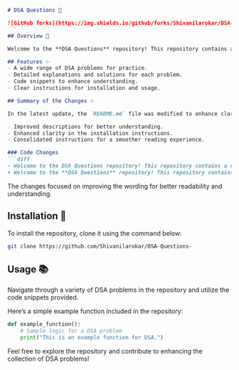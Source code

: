 ```markdown
# DSA Questions 🤖

![GitHub forks](https://img.shields.io/github/forks/Shivanilarokar/DSA-Questions-)

## Overview 🌟

Welcome to the **DSA Questions** repository! This repository contains a collection of Data Structures and Algorithms (DSA) problems designed to help you enhance your coding skills.

## Features ✨
- A wide range of DSA problems for practice.
- Detailed explanations and solutions for each problem.
- Code snippets to enhance understanding.
- Clear instructions for installation and usage.

## Summary of the Changes ✨

In the latest update, the `README.md` file was modified to enhance clarity and structure. Here are the key changes made:

- Improved descriptions for better understanding.
- Enhanced clarity in the installation instructions.
- Consolidated instructions for a smoother reading experience.

### Code Changes
```diff
- Welcome to the DSA Questions repository! This repository contains a collection of data structures and algorithms (DSA) problems designed to help you enhance your coding skills.
+ Welcome to the **DSA Questions** repository! This repository contains a collection of Data Structures and Algorithms (DSA) problems for practice and learning.
```

The changes focused on improving the wording for better readability and understanding.

## Installation 🚀

To install the repository, clone it using the command below:

```bash
git clone https://github.com/Shivanilarokar/DSA-Questions-
```

## Usage 📚

Navigate through a variety of DSA problems in the repository and utilize the code snippets provided.

Here’s a simple example function included in the repository:

```python
def example_function():
    # Sample logic for a DSA problem
    print("This is an example function for DSA.")
```

Feel free to explore the repository and contribute to enhancing the collection of DSA problems!
```